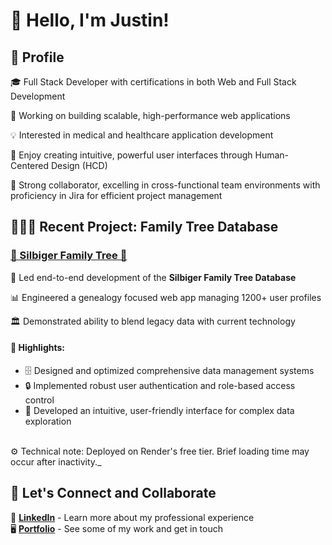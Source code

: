 # 👋 Hello, I'm Justin!

## 💼 Profile

🎓 Full Stack Developer with certifications in both Web and Full Stack Development

🚀 Working on building scalable, high-performance web applications

💡 Interested in medical and healthcare application development

🎨 Enjoy creating intuitive, powerful user interfaces through Human-Centered Design (HCD)

🤝 Strong collaborator, excelling in cross-functional team environments with proficiency in Jira for efficient project management

## 👨🏻‍💻 Recent Project: Family Tree Database 

### [🧬 Silbiger Family Tree 🌲](https://github.com/JustinSilbiger/silbiger)

🚀 Led end-to-end development of the **Silbiger Family Tree Database**

📊 Engineered a genealogy focused web app managing 1200+ user profiles

🏛️ Demonstrated ability to blend legacy data with current technology

#### 🔑 Highlights:

- 🗄️ Designed and optimized comprehensive data management systems
- 🔒 Implemented robust user authentication and role-based access control
- 🧭 Developed an intuitive, user-friendly interface for complex data exploration
<br>
⚙️ Technical note: Deployed on Render's free tier. Brief loading time may occur after inactivity._

## 🤝 Let's Connect and Collaborate

💼 [**LinkedIn**](https://www.linkedin.com/in/justinzs/) - Learn more about my professional experience
<br>
🖥️ [**Portfolio**](https://justinsilbiger.github.io/#contact) - See some of my work and get in touch
